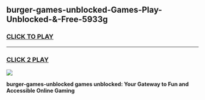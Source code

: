 
## burger-games-unblocked-Games-Play-Unblocked-&-Free-5933g
<h3>
<a href="https://premium76.site?title=burger-games-unblocked&ref=24A">CLICK TO PLAY</a></h3>
<hr>

<h3>
<a href="https://premium76.site?title=burger-games-unblocked&ref=24A">CLICK 2 PLAY</a>
  
</h3>

<a href="https://premium76.site?title=burger-games-unblocked&ref=24A"><img src="https://clearcache.store/games.png"></a>


**burger-games-unblocked games unblocked: Your Gateway to Fun and Accessible Online Gaming**
